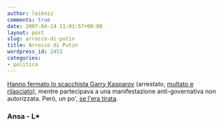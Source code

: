 ```yaml
---
author: leibniz
comments: true
date: 2007-04-14 11:03:57+00:00
layout: post
slug: arrocco-di-putin
title: Arrocco di Putin
wordpress_id: 2451
categories:
- politica
---
```


[Hanno fermato lo scacchista Garry Kasparov](http://www.ansa.it/opencms/export/site/visualizza_fdg.html_2138830429.html) (arrestato, [multato e rilasciato](http://www.ansa.it/site/notizie/awnplus/topnews/news/2007-04-14_11478717.html)), mentre partecipava a una manifestazione anti-governativa non autorizzata. Però, un po', [se l'era tirata](http://www.leibniz-blogs.it/archives/2007/03/29/2433).


### Ansa - L*
